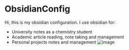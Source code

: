 # ObsidianConfig 
Hi, this is my obsidian configuration. I use obsidian for:
- University notes as a chemistry student
- Academic article reading, note taking and management
- Personal projects notes and management
![image](https://user-images.githubusercontent.com/80684231/167714122-3e472526-2ce1-4e2f-984a-c563ab57ee44.png)
